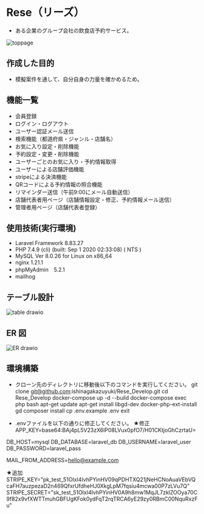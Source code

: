 # Rese（リーズ）

- ある企業のグループ会社の飲食店予約サービス。

![toppage](https://github.com/ishinagakazuyuki/Rese_Develop/assets/135584828/bed870d9-50dc-4c52-81ed-94b2d7905e70)

## 作成した目的

- 模擬案件を通して、自分自身の力量を確かめるため。

## 機能一覧

- 会員登録
- ログイン・ログアウト
- ユーザー認証メール送信
- 検索機能（都道府県・ジャンル・店舗名）
- お気に入り設定・削除機能
- 予約設定・変更・削除機能
- ユーザーごとのお気に入り・予約情報取得
- ユーザーによる店舗評価機能
- stripeによる決済機能
- QRコードによる予約情報の照合機能
- リマインダー送信（午前9:00にメール自動送信）
- 店舗代表者用ページ（店舗情報設定・修正、予約情報メール送信）
- 管理者用ページ（店舗代表者登録）

## 使用技術(実行環境)

- Laravel Framework 8.83.27
- PHP 7.4.9 (cli) (built: Sep  1 2020 02:33:08) ( NTS )
- MySQL Ver 8.0.26 for Linux on x86_64
- nginx 1.21.1
- phpMyAdmin　5.2.1
- mailhog

## テーブル設計

![table drawio](https://github.com/ishinagakazuyuki/Rese_Develop/assets/135584828/2ee02bf9-5361-4712-b000-3667902d1ddd)

## ER 図

![ER drawio](https://github.com/ishinagakazuyuki/Rese_Develop/assets/135584828/ae80e449-50c2-4daf-b319-1c11b70c60f8)

## 環境構築

- クローン先のディレクトリに移動後以下のコマンドを実行してください。
git clone git@github.com:ishinagakazuyuki/Rese_Develop.git
cd Rese_Develop
docker-compose up -d --build
docker-compose exec php bash
apt-get update
apt-get install libgd-dev
docker-php-ext-install gd
composer install
cp .env.example .env
exit

- .envファイルを以下の通りに修正してください。
 ★修正
APP_KEY=base64:BAj4pL5V23zX6lP08LVux0pfO7/H01CKtjoGhCzrtaU=

DB_HOST=mysql
DB_DATABASE=laravel_db
DB_USERNAME=laravel_user
DB_PASSWORD=laravel_pass

MAIL_FROM_ADDRESS=hello@example.com

★追加
STRIPE_KEY="pk_test_51OIxl4IvhPYinHV09qPDHTXQ21jNeHCNoAuaVEbVQcaFH7auzpezaD2n469QfxrUfdheHJ0XkgLpM7fqsiu4mcwa00P7zLVu7Q"
STRIPE_SECRET="sk_test_51OIxl4IvhPYinHV0A9h8mw1MqJL7zklZOOya70C9f82x9vfXWTTmuhGBFUgKFok0ydFqT2rqTRCA6yE29zy0RBmC00NquRxzFu" 
